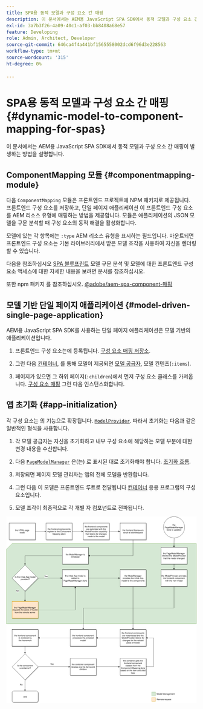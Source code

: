 ```yaml
---
title: SPA용 동적 모델과 구성 요소 간 매핑
description: 이 문서에서는 AEM용 JavaScript SPA SDK에서 동적 모델과 구성 요소 간 매핑이 발생하는 방법을 설명합니다.
exl-id: 3a7b3f26-4a09-40c1-af03-bb8408a68e57
feature: Developing
role: Admin, Architect, Developer
source-git-commit: 646ca4f4a441bf1565558002dcd6f96d3e228563
workflow-type: tm+mt
source-wordcount: '315'
ht-degree: 0%

---
```


# SPA용 동적 모델과 구성 요소 간 매핑 {#dynamic-model-to-component-mapping-for-spas}

이 문서에서는 AEM용 JavaScript SPA SDK에서 동적 모델과 구성 요소 간 매핑이 발생하는 방법을 설명합니다.

## ComponentMapping 모듈 {#componentmapping-module}

다음 `ComponentMapping` 모듈은 프론트엔드 프로젝트에 NPM 패키지로 제공됩니다. 프론트엔드 구성 요소를 저장하고, 단일 페이지 애플리케이션 이 프론트엔드 구성 요소를 AEM 리소스 유형에 매핑하는 방법을 제공합니다. 모듈은 애플리케이션의 JSON 모델을 구문 분석할 때 구성 요소의 동적 해결을 활성화합니다.

모델에 있는 각 항목에는 `:type` AEM 리소스 유형을 표시하는 필드입니다. 마운트되면 프론트엔드 구성 요소는 기본 라이브러리에서 받은 모델 조각을 사용하여 자신을 렌더링할 수 있습니다.

다음을 참조하십시오 [SPA 블루프린트](blueprint.md) 모델 구문 분석 및 모델에 대한 프론트엔드 구성 요소 액세스에 대한 자세한 내용을 보려면 문서를 참조하십시오.

또한 npm 패키지 를 참조하십시오. [@adobe/aem-spa-component-매핑](https://www.npmjs.com/package/@adobe/aem-spa-component-mapping)

## 모델 기반 단일 페이지 애플리케이션 {#model-driven-single-page-application}

AEM용 JavaScript SPA SDK를 사용하는 단일 페이지 애플리케이션은 모델 기반의 애플리케이션입니다.

1. 프론트엔드 구성 요소는에 등록됩니다. [구성 요소 매핑 저장소](#componentmapping-module).
1. 그런 다음 [컨테이너](blueprint.md#container), 를 통해 모델이 제공되면 [모델 공급자](blueprint.md#the-model-provider), 모델 컨텐츠(`:items`).

1. 페이지가 있으면 그 하위 페이지(`:children`)에서 먼저 구성 요소 클래스를 가져옵니다. [구성 요소 매핑](blueprint.md#componentmapping) 그런 다음 인스턴스화합니다.

## 앱 초기화 {#app-initialization}

각 구성 요소는 의 기능으로 확장됩니다. [`ModelProvider`](blueprint.md#the-model-provider). 따라서 초기화는 다음과 같은 일반적인 형식을 사용합니다.

1. 각 모델 공급자는 자신을 초기화하고 내부 구성 요소에 해당하는 모델 부분에 대한 변경 내용을 수신합니다.
1. 다음 [`PageModelManager`](blueprint.md#pagemodelmanager) 은(는) 로 표시된 대로 초기화해야 합니다. [초기화 흐름](blueprint.md).

1. 저장되면 페이지 모델 관리자는 앱의 전체 모델을 반환합니다.
1. 그런 다음 이 모델은 프론트엔드 루트로 전달됩니다 [컨테이너](blueprint.md#container) 응용 프로그램의 구성 요소입니다.
1. 모델 조각이 최종적으로 각 개별 자 컴포넌트로 전파됩니다.

![앱 모델 초기화](assets/app-model-initialization.png)
